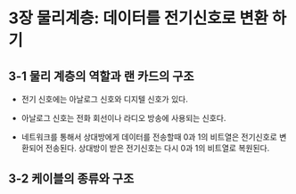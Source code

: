 # 3장 물리계층: 데이터를 전기신호로 변환 하기

## 3-1 물리 계층의 역할과 랜 카드의 구조

* 전기 신호에는 아날로그 신호와 디지텔 신호가 있다.

* 아날로그 신호는 전화 회선이나 라디오 방송에 사용되는 신호다.

* 네트워크를 통해서 상대방에게 데이터를 전송할때 0과 1의 비트열은 전기신호로 변환되어 전송된다. 상대방이 받은 전기신호는 다시 0과 1의 비트열로 복원된다.

## 3-2 케이블의 종류와 구조 
